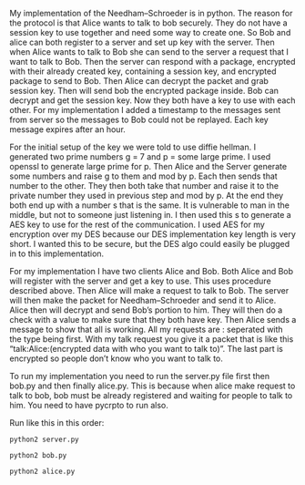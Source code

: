 My implementation of the Needham–Schroeder is in python. The reason for the protocol is that Alice wants to talk to bob securely.
They do not have a session key to use together and need some way to create one. So Bob and alice can both register to a server and
set up key with the server. Then when Alice wants to talk to Bob she can send to the server a request that I want to talk to Bob.
Then the server can respond with a package, encrypted with their already created key, containing a session key, and encrypted package
to send to Bob. Then Alice can decrypt the packet and grab session key. Then will send bob the encrypted package inside. Bob can
decrypt and get the session key. Now they both have a key to use with each other. For my implementation I added a timestamp to the
messages sent from server so the messages to Bob could not be replayed. Each key message expires after an hour.

For the initial setup of the key we were told to use diffie hellman. I generated two prime numbers g = 7 and p = some large prime.
I used openssl to generate large prime for p. Then Alice and the Server generate some numbers and raise g to them and mod by p. Each
then sends that number to the other. They then both take that number and raise it to the private number they used in previous step and
mod by p. At the end they both end up with a number s that is the same. It is vulnerable to man in the middle, but not to someone
just listening in. I then used this s to generate a AES key to use for the rest of the communication. I used AES for my encryption
over my DES because our DES implementation key length is very short. I wanted this to be secure, but the DES algo could easily be
plugged in to this implementation.

For my implementation I have two clients Alice and Bob. Both Alice and Bob will register with the server and get a key to use.
This uses procedure described above. Then Alice will make a request to talk to Bob. The server will then make the packet for
Needham–Schroeder and send it to Alice. Alice then will decrypt and send Bob’s portion to him. They will then do a check with a
value to make sure that they both have key. Then Alice sends a message to show that all is working. All my requests are :
seperated with the type being first. With my talk request you give it a packet that is like this “talk:Alice:(encrypted data
with who you want to talk to)”. The last part is encrypted so people don’t know who you want to talk to.

To run my implementation you need to run the server.py file first then bob.py
and then finally alice.py. This is because when alice make request to talk to bob,
bob must be already registered and waiting for people to talk to him. You need to have pycrpto to run also.

Run like this in this order:

`python2 server.py`

`python2 bob.py`

`python2 alice.py`

